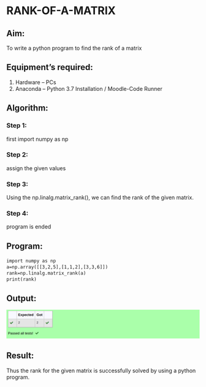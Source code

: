 # RANK-OF-A-MATRIX
## Aim:
To write a python program to find the rank of a matrix
## Equipment’s required:
1. 	Hardware – PCs
2. 	Anaconda – Python 3.7 Installation / Moodle-Code Runner
## Algorithm:
### Step 1: 
first import numpy as np
### Step 2: 
assign the given values
### Step 3: 
Using the np.linalg.matrix_rank(), we can find the rank of the given matrix.
### Step 4: 
program is ended
## Program:
```
import numpy as np
a=np.array([[3,2,5],[1,1,2],[3,3,6]])
rank=np.linalg.matrix_rank(a)
print(rank)
```
## Output:
!['OUTPUT'](/rank.png)
## Result:
Thus the rank for the given matrix is successfully solved by  using a python program.

